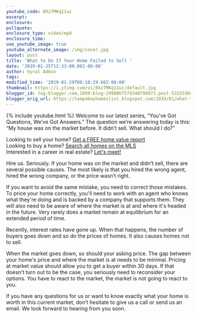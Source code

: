 ```yaml
---
youtube_code: 0Xz7MKq11uc
excerpt:
enclosure:
pullquote:
enclosure_type: video/mp4
enclosure_time:
use_youtube_image: true
youtube_alternate_image: /img/cover.jpg
layout: post
title: 'What to Do If Your Home Failed to Sell '
date: '2019-01-25T12:33:00.002-08:00'
author: Vyral Admin
tags:
modified_time: '2019-01-29T08:18:29.662-08:00'
thumbnail: https://i.ytimg.com/vi/0Xz7MKq11uc/default.jpg
blogger_id: tag:blogger.com,1999:blog-2990067579348798973.post-5325530447079243703
blogger_orig_url: https://tampabayhomeslist.blogspot.com/2019/01/what-to-do-if-your-home-failed-to-sell.html
---
```

{% include youtube.html %}
Welcome to our latest series, “You’ve Got Questions, We’ve Got Answers.” The question we’re answering today is this: “My house was on the market before. It didn’t sell. What should I do?”

<div class="post-cta">
Looking to sell your home? <a href="https://www.tampabayhomeslist.com/cma/property-valuation/" target="_blank">Get a FREE home value report</a><br>
Looking to buy a home? <a href="https://www.tampabayhomeslist.com/search/advanced_search/" target="_blank">Search all homes on the MLS</a><br>
Interested in a career in real estate? <a href="/meeting/">Let's meet!</a>
</div>

Hire us. Seriously. If your home was on the market and didn’t sell, there are several possible causes. The most likely is that you hired the wrong agent, hired the wrong company, or the price wasn’t right.

If you want to avoid the same mistake, you need to correct those mistakes. To price your home correctly, you'll need to work with an agent who knows what they're doing and is backed by a company that supports them. They will also need to be aware of where the market is at and where it's headed in the future. Very rarely does a market remain at equilibrium for an extended period of time.

Recently, interest rates have gone up. When that happens, the number of buyers goes down and so do the prices of homes. It also causes homes not to sell.

When the market goes down, so should your asking price. The gap between your home's price and where the market is at needs to be minimal. Pricing at market value should allow you to get a buyer within 30 days. If that doesn't turn out to be the case, you seriously need to reconsider your options. You have to react to the market, the market is not going to react to you.

If you have any questions for us or want to know exactly what your home is worth in this current market, don’t hesitate to give us a call or send us an email. We look forward to hearing from you soon.
